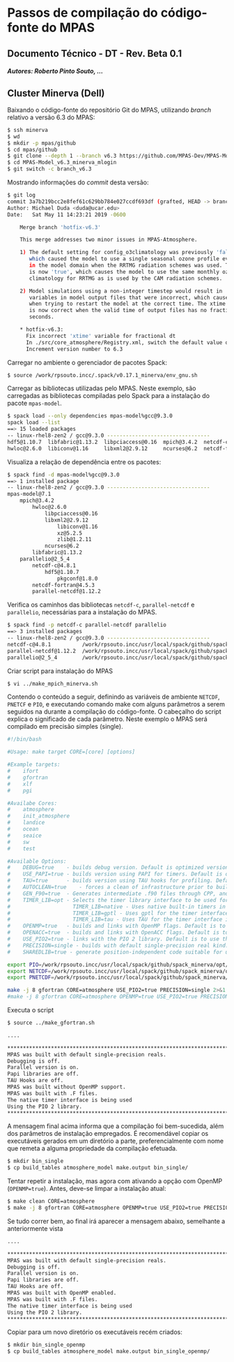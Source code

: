 # Passos de compilação do código-fonte do MPAS

## Documento Técnico - DT - Rev. Beta 0.1

##### Autores: Roberto Pinto Souto, ...

## Cluster Minerva (Dell)

Baixando o código-fonte do repositório Git do MPAS, utilizando *branch* relativo a versão 6.3 do MPAS:

```bash
$ ssh minerva
$ wd
$ mkdir -p mpas/github
$ cd mpas/github
$ git clone --depth 1 --branch v6.3 https://github.com/MPAS-Dev/MPAS-Model.git MPAS-Model_v6.3_minerva_mlogin
$ cd MPAS-Model_v6.3_minerva_mlogin
$ git switch -c branch_v6.3
```

Mostrando informações do *commit* desta versão:

```bash
$ git log
commit 3a7b219bcc2e8fef61c629bb784e027ccdf693df (grafted, HEAD -> branch_v6.3, tag: v6.3)
Author: Michael Duda <duda@ucar.edu>
Date:   Sat May 11 14:23:21 2019 -0600

    Merge branch 'hotfix-v6.3'

    This merge addresses two minor issues in MPAS-Atmosphere.

    1) The default setting for config_o3climatology was previously 'false',
       which caused the model to use a single seasonal ozone profile everywhere
       in the model domain when the RRTMG radiation schemes was used. The default
       is now 'true', which causes the model to use the same monthly ozone
       climatology for RRTMG as is used by the CAM radiation schemes.

    2) Model simulations using a non-integer timestep would result in 'xtime'
       variables in model output files that were incorrect, which caused problems
       when trying to restart the model at the correct time. The xtime variable
       is now correct when the valid time of output files has no fractional
       seconds.

    * hotfix-v6.3:
      Fix incorrect 'xtime' variable for fractional dt
      In ./src/core_atmosphere/Registry.xml, switch the default value of the logical config_o3climatology from false to true.
      Increment version number to 6.3
```

Carregar no ambiente o gerenciador de pacotes Spack:

```bash
$ source /work/rpsouto.incc/.spack/v0.17.1_minerva/env_gnu.sh
```

Carregar as bibliotecas utilizadas pelo MPAS. Neste exemplo, são carregadas as bibliotecas compiladas pelo Spack para a instalação do pacote `mpas-model`. 

```bash
$ spack load --only dependencies mpas-model%gcc@9.3.0
spack load --list
==> 15 loaded packages
-- linux-rhel8-zen2 / gcc@9.3.0 ---------------------------------
hdf5@1.10.7  libfabric@1.13.2  libpciaccess@0.16  mpich@3.4.2  netcdf-c@4.8.1        parallel-netcdf@1.12.2  pkgconf@1.8.0  zlib@1.2.11
hwloc@2.6.0  libiconv@1.16     libxml2@2.9.12     ncurses@6.2  netcdf-fortran@4.5.3  parallelio@2_5_4        xz@5.2.5
```

Visualiza a relação de dependência entre os pacotes:

```bash
$ spack find -d mpas-model%gcc@9.3.0
==> 1 installed package
-- linux-rhel8-zen2 / gcc@9.3.0 ---------------------------------
mpas-model@7.1
    mpich@3.4.2
        hwloc@2.6.0
            libpciaccess@0.16
            libxml2@2.9.12
                libiconv@1.16
                xz@5.2.5
                zlib@1.2.11
            ncurses@6.2
        libfabric@1.13.2
    parallelio@2_5_4
        netcdf-c@4.8.1
            hdf5@1.10.7
                pkgconf@1.8.0
        netcdf-fortran@4.5.3
        parallel-netcdf@1.12.2
```



Verifica os caminhos das bibliotecas `netcdf-c`, `parallel-netcdf` e `parallelio`, necessárias para a instalação do MPAS.

```bash
$ spack find -p netcdf-c parallel-netcdf parallelio
==> 3 installed packages
-- linux-rhel8-zen2 / gcc@9.3.0 ---------------------------------
netcdf-c@4.8.1          /work/rpsouto.incc/usr/local/spack/github/spack_minerva/opt/spack/linux-rhel8-zen2/gcc-9.3.0/netcdf-c-4.8.1-vun3nal72kttni6g2ypixm5itln255us
parallel-netcdf@1.12.2  /work/rpsouto.incc/usr/local/spack/github/spack_minerva/opt/spack/linux-rhel8-zen2/gcc-9.3.0/parallel-netcdf-1.12.2-fqifcgmlaxjqlaczouf4gtxqwmebj2ab
parallelio@2_5_4        /work/rpsouto.incc/usr/local/spack/github/spack_minerva/opt/spack/linux-rhel8-zen2/gcc-9.3.0/parallelio-2_5_4-2jza7lkcznqqxtgzkymq6c6ow5xi3hqx
```

Criar script para instalação do MPAS

```bash
$ vi ../make_mpich_minerva.sh
```

Contendo o conteúdo a seguir, definindo as variáveis de ambiente `NETCDF`, `PNETCF` e `PIO`, e executando comando make com alguns parâmetros a serem seguidos na durante a compilação do código-fonte. O cabeçalho do script explica o significado de cada parâmetro. Neste exemplo o MPAS será compilado em precisão simples (single).

```bash
#!/bin/bash

#Usage: make target CORE=[core] [options]

#Example targets:
#    ifort
#    gfortran
#    xlf
#    pgi

#Availabe Cores:
#    atmosphere
#    init_atmosphere
#    landice
#    ocean
#    seaice
#    sw
#    test

#Available Options:
#    DEBUG=true    - builds debug version. Default is optimized version.
#    USE_PAPI=true - builds version using PAPI for timers. Default is off.
#    TAU=true      - builds version using TAU hooks for profiling. Default is off.
#    AUTOCLEAN=true    - forces a clean of infrastructure prior to build new core.
#    GEN_F90=true  - Generates intermediate .f90 files through CPP, and builds with them.
#    TIMER_LIB=opt - Selects the timer library interface to be used for profiling the model. Options are:
#                    TIMER_LIB=native - Uses native built-in timers in MPAS
#                    TIMER_LIB=gptl - Uses gptl for the timer interface instead of the native interface
#                    TIMER_LIB=tau - Uses TAU for the timer interface instead of the native interface
#    OPENMP=true   - builds and links with OpenMP flags. Default is to not use OpenMP.
#    OPENACC=true  - builds and links with OpenACC flags. Default is to not use OpenACC.
#    USE_PIO2=true - links with the PIO 2 library. Default is to use the PIO 1.x library.
#    PRECISION=single - builds with default single-precision real kind. Default is to use double-precision.
#    SHAREDLIB=true - generate position-independent code suitable for use in a shared library. Default is false.

export PIO=/work/rpsouto.incc/usr/local/spack/github/spack_minerva/opt/spack/linux-rhel8-zen2/gcc-9.3.0/parallelio-2_5_4-2jza7lkcznqqxtgzkymq6c6ow5xi3hqx
export NETCDF=/work/rpsouto.incc/usr/local/spack/github/spack_minerva/opt/spack/linux-rhel8-zen2/gcc-9.3.0/netcdf-c-4.8.1-vun3nal72kttni6g2ypixm5itln255us
export PNETCDF=/work/rpsouto.incc/usr/local/spack/github/spack_minerva/opt/spack/linux-rhel8-zen2/gcc-9.3.0/parallel-netcdf-1.12.2-fqifcgmlaxjqlaczouf4gtxqwmebj2ab

make -j 8 gfortran CORE=atmosphere USE_PIO2=true PRECISION=single 2>&1 | tee make.output
#make -j 8 gfortran CORE=atmosphere OPENMP=true USE_PIO2=true PRECISION=single 2>&1 | tee make.output
```

Executa o script

```bash
$ source ../make_gfortran.sh

....

*******************************************************************************
MPAS was built with default single-precision reals.
Debugging is off.
Parallel version is on.
Papi libraries are off.
TAU Hooks are off.
MPAS was built without OpenMP support.
MPAS was built with .F files.
The native timer interface is being used
Using the PIO 2 library.
*******************************************************************************o
```

A mensagem final acima informa que a compilação foi bem-sucedida, além dos parâmetros de instalação empregados. É recomendável copiar os executáveis gerados em um diretório a parte, preferencialmente com nome que remeta a alguma propriedade da compilação efetuada. 

```bash
$ mkdir bin_single
$ cp build_tables atmosphere_model make.output bin_single/
```

Tentar repetir a instalação, mas agora com ativando a opção com OpenMP 
(`OPENMP=true`). Antes, deve-se limpar a instalação atual:

```bash
$ make clean CORE=atmosphere
$ make -j 8 gfortran CORE=atmosphere OPENMP=true USE_PIO2=true PRECISION=single 2>&1 | tee make.output
```

Se tudo correr bem, ao final irá aparecer a mensagem abaixo, semelhante a anteriormente vista

```bash
....

*******************************************************************************
MPAS was built with default single-precision reals.
Debugging is off.
Parallel version is on.
Papi libraries are off.
TAU Hooks are off.
MPAS was built with OpenMP enabled.
MPAS was built with .F files.
The native timer interface is being used
Using the PIO 2 library.
*******************************************************************************
```

Copiar para um novo diretório os executáveis recém criados:

```bash
$ mkdir bin_single_openmp
$ cp build_tables atmosphere_model make.output bin_single_openmp/
```
